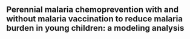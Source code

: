 ## Perennial malaria chemoprevention with and without malaria vaccination to reduce malaria burden in young children: a modeling analysis








